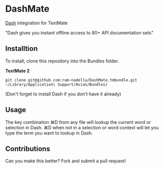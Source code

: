 # DashMate

[Dash](http://kapeli.com/dash) integration for TextMate

"Dash gives you instant offline access to 80+ API documentation sets"

## Installtion

To install, clone this repository into the Bundles folder.

**TextMate 2**
```
git clone git@github.com:ram-nadella/DashMate.tmbundle.git ~/Library/Application\ Support/Avian/Bundles/
```

(Don't forget to install Dash if you don't have it already)

## Usage

The key combination ⌘D from any file will lookup the current word or selection in Dash. ⌘D when not in a selection or word context will let you type the term you want to lookup in Dash.

## Contributions

Can you make this better? Fork and submit a pull request!